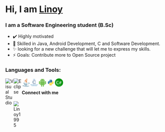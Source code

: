 # Hi, I am [**Linoy**][linkedin]

### I am a Software Engineering student (B.Sc)
- :heavy_check_mark: Highly motivated
- 🌱 Skilled in Java, Android Development, C and Software Development.
- ✨ looking for a new challenge that will let me to express my skills.
- ⚡ Goals: Contribute more to Open Source project

### Languages and Tools:
<img align="left" alt="Visual Studio" width="26px" src="https://visualstudio.microsoft.com/wp-content/uploads/2019/02/VSWinIcon_100x.png" />
<img align="left" alt="Eclipse" width="26px" src="https://www.eclipse.org/downloads/assets/public/images/logo-eclipse.png" />
<img align="left" alt="JAVA" width="26px" src="https://raw.githubusercontent.com/github/explore/80688e429a7d4ef2fca1e82350fe8e3517d3494d/topics/java/java.png" />
<img align="left" alt="C"  width="26px" src="https://raw.githubusercontent.com/github/explore/80688e429a7d4ef2fca1e82350fe8e3517d3494d/topics/c/c.png" />
<img align="left" alt="Android" width="26px" src="https://raw.githubusercontent.com/github/explore/80688e429a7d4ef2fca1e82350fe8e3517d3494d/topics/android/android.png" />
<img align="left" alt="Python"  width="26px" src="https://raw.githubusercontent.com/github/explore/80688e429a7d4ef2fca1e82350fe8e3517d3494d/topics/python/python.png" />
<img align="left" alt="C#"  width="26px" src="https://raw.githubusercontent.com/github/explore/80688e429a7d4ef2fca1e82350fe8e3517d3494d/topics/csharp/csharp.png" />


<br />

#### Connect with me
[<img align="left" alt="Linoy1995" width="22px" src="https://cdn.jsdelivr.net/npm/simple-icons@v3/icons/linkedin.svg" />][linkedin]
 
<br />
<br />

[linkedin]: https://www.linkedin.com/in/linoy-shemo
